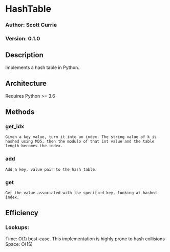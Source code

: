 # HashTable
### Author: Scott Currie
### Version: 0.1.0

## Description
Implements a hash table in Python.

## Architecture
Requires Python >= 3.6

## Methods
### get_idx
    Given a key value, turn it into an index. The string value of k is hashed using MD5, then the modulo of that int value and the table length becomes the index.

### add
    Add a key, value pair to the hash table.
    
### get
    Get the value associated with the specified key, looking at hashed index.
    
## Efficiency
### Lookups:
Time: O(1) best-case. This implementation is highly prone to hash collisions  
Space: O(1S) 
